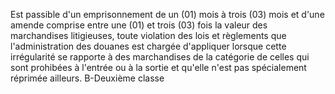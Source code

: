 Est passible d'un emprisonnement de un (01) mois à
trois (03) mois et d'une amende comprise entre une (01) et trois (03)
fois la valeur des marchandises litigieuses, toute violation des lois et
règlements que l'administration des douanes est chargée d'appliquer
lorsque cette irrégularité se rapporte à des marchandises de la
catégorie de celles qui sont prohibées à l'entrée ou à la sortie et
qu'elle n'est pas spécialement réprimée ailleurs.
B-Deuxième classe